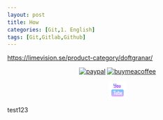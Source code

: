 ```yaml
---
layout: post
title: How 
categories: [Git,1. English]
tags: [Git,Gitlab,Github]
---
```


https://limevision.se/product-category/doftgranar/

<div align="center">

  <a href="https://paypal.me/ronrecord" target="_blank" rel="noopener"
    ><img
      src="https://img.shields.io/badge/PayPal-00457C?style=for-the-badge&amp;logo=paypal&amp;logoColor=white"
      alt="paypal"
  /></a>
  <a href="https://www.buymeacoffee.com/doctorfree" target="_blank" rel="noopener"
    ><img
      src="https://img.shields.io/badge/Buy_Me_A_Coffee-FFDD00?style=for-the-badge&amp;logo=buy-me-a-coffee&amp;logoColor=black"
      alt="buymeacoffee"
  /></a>


  <a href="https://youtube.com/c/doctorfree" target="_blank" rel="noopener">
    <img
      style="height: 40px"
      alt="youtube"
      src="https://raw.githubusercontent.com/doctorfree/doctorfree/master/icons/youtube.png"
  /></a>
</div>

test123